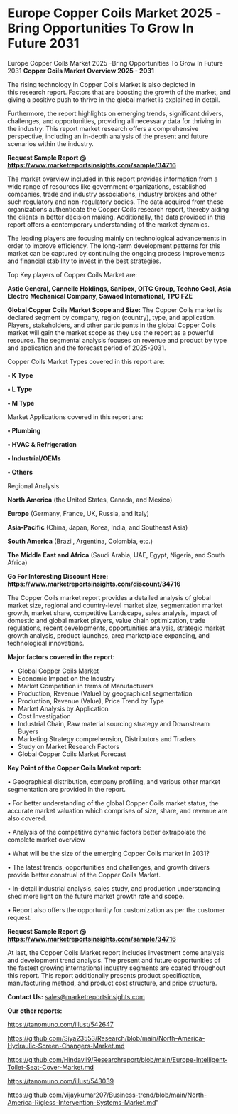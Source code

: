 # Europe Copper Coils Market 2025 -Bring Opportunities To Grow In Future 2031
 Europe Copper Coils Market 2025 -Bring Opportunities To Grow In Future 2031
<Strong> Copper Coils Market Overview 2025 - 2031</strong>

The rising technology in Copper Coils Market is also depicted in this research report. Factors that are boosting the growth of the market, and giving a positive push to thrive in the global market is explained in detail.

Furthermore, the report highlights on emerging trends, significant drivers, challenges, and opportunities, providing all necessary data for thriving in the industry. This report market research offers a comprehensive perspective, including an in-depth analysis of the present and future scenarios within the industry.

<strong>Request Sample Report @ <a href=https://www.marketreportsinsights.com/sample/34716>https://www.marketreportsinsights.com/sample/34716</a></strong>

The market overview included in this report provides information from a wide range of resources like government organizations, established companies, trade and industry associations, industry brokers and other such regulatory and non-regulatory bodies. The data acquired from these organizations authenticate the Copper Coils research report, thereby aiding the clients in better decision making. Additionally, the data provided in this report offers a contemporary understanding of the market dynamics.

The leading players are focusing mainly on technological advancements in order to improve efficiency. The long-term development patterns for this market can be captured by continuing the ongoing process improvements and financial stability to invest in the best strategies.

Top Key players of Copper Coils Market are:

<strong>Astic General, Cannelle Holdings, Sanipex, OITC Group, Techno Cool, Asia Electro Mechanical Company, Sawaed International, TPC FZE</strong>

<strong><b>Global Copper Coils Market Scope and Size:</b></strong>
The Copper Coils market is declared segment by company, region (country), type, and application. Players, stakeholders, and other participants in the global Copper Coils market will gain the market scope as they use the report as a powerful resource. The segmental analysis focuses on revenue and product by type and application and the forecast period of 2025-2031.

Copper Coils Market Types covered in this report are:

<strong>•  K Type

•  L Type

•  M Type</strong>

Market Applications covered in this report are:

<strong>•  Plumbing

•  HVAC & Refrigeration

•  Industrial/OEMs

•  Others</strong> 

Regional Analysis

<strong>North America</strong> (the United States, Canada, and Mexico)

<strong>Europe</strong> (Germany, France, UK, Russia, and Italy)

<strong>Asia-Pacific</strong> (China, Japan, Korea, India, and Southeast Asia)

<strong>South America</strong> (Brazil, Argentina, Colombia, etc.)

<strong>The Middle East and Africa</strong> (Saudi Arabia, UAE, Egypt, Nigeria, and South Africa)

<strong>Go For Interesting Discount Here: <a href=https://www.marketreportsinsights.com/discount/34716>https://www.marketreportsinsights.com/discount/34716</a></strong>

The Copper Coils market report provides a detailed analysis of global market size, regional and country-level market size, segmentation market growth, market share, competitive Landscape, sales analysis, impact of domestic and global market players, value chain optimization, trade regulations, recent developments, opportunities analysis, strategic market growth analysis, product launches, area marketplace expanding, and technological innovations.

<strong><b>Major factors covered in the report:</b></strong>
<ul>
  <li>Global Copper Coils Market </li>
  <li>Economic Impact on the Industry</li>
  <li>Market Competition in terms of Manufacturers</li>
  <li>Production, Revenue (Value) by geographical segmentation</li>
  <li>Production, Revenue (Value), Price Trend by Type</li>
  <li>Market Analysis by Application</li>
  <li>Cost Investigation</li>
  <li>Industrial Chain, Raw material sourcing strategy and Downstream Buyers</li>
  <li>Marketing Strategy comprehension, Distributors and Traders</li>
  <li>Study on Market Research Factors</li>
  <li>Global Copper Coils Market Forecast</li>
</ul>

<strong><b>Key Point of the Copper Coils Market report:</b></strong>

• Geographical distribution, company profiling, and various other market segmentation are provided in the report.

• For better understanding of the global Copper Coils market status, the accurate market valuation which comprises of size, share, and revenue are also covered.

• Analysis of the competitive dynamic factors better extrapolate the complete market overview

• What will be the size of the emerging Copper Coils market in 2031?

• The latest trends, opportunities and challenges, and growth drivers provide better construal of the Copper Coils Market.

• In-detail industrial analysis, sales study, and production understanding shed more light on the future market growth rate and scope.

• Report also offers the opportunity for customization as per the customer request.

<strong>Request Sample Report @ <a href=https://www.marketreportsinsights.com/sample/34716>https://www.marketreportsinsights.com/sample/34716</a></strong>

At last, the Copper Coils Market report includes investment come analysis and development trend analysis. The present and future opportunities of the fastest growing international industry segments are coated throughout this report. This report additionally presents product specification, manufacturing method, and product cost structure, and price structure.

<strong>Contact Us:</strong>
sales@marketreportsinsights.com

<strong>Our other reports:</strong>

<a href=https://tanomuno.com/illust/542647>https://tanomuno.com/illust/542647</a>

<a href=https://github.com/Siya23553/Research/blob/main/North-America-Hydraulic-Screen-Changers-Market.md>https://github.com/Siya23553/Research/blob/main/North-America-Hydraulic-Screen-Changers-Market.md</a>

<a href=https://github.com/Hindavii9/Researchreport/blob/main/Europe-Intelligent-Toilet-Seat-Cover-Market.md>https://github.com/Hindavii9/Researchreport/blob/main/Europe-Intelligent-Toilet-Seat-Cover-Market.md</a>

<a href=https://tanomuno.com/illust/543039>https://tanomuno.com/illust/543039</a>

<a href=https://github.com/vijaykumar207/Business-trend/blob/main/North-America-Rigless-Intervention-Systems-Market.md>https://github.com/vijaykumar207/Business-trend/blob/main/North-America-Rigless-Intervention-Systems-Market.md</a>"
